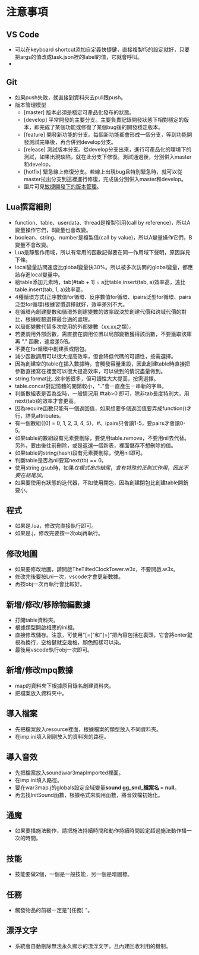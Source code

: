 # 注意事項
## VS Code
- 可以在keyboard shortcut添加自定義快捷鍵，直接複製f5的設定就好，只要把args的值改成task.json裡的label的值，它就會呼叫。
- 
## Git
- 如果push失敗，就直接到資料夾去pull跟push。
- 版本管理模型
    - [master] 版本必須是穩定可產品化發布的狀態。
    - [develop] 平常開發的主要分支。主要負責記錄開發狀態下相對穩定的版本，即完成了某個功能或修復了某個bug後的開發穩定版本。
    - [feature] 開發新功能的分支。每個新功能都會形成一個分支，等到功能開發測試完畢後，再合併到develop分支。
    - [release] 測試版本分支。從develop分支出來，進行可產品化的環境下的測試，如果出現缺陷，就在此分支下修復。測試通過後，分別併入master和develop。
    - [hotfix] 緊急線上修復分支。若線上出現bug且特別緊急時，就可以從master拉出分支到這裡進行修復，完成後分別併入master和develop。
    - 圖片可見[敏捷開發下的版本管理][ref_url5]。

## Lua撰寫細則
- function、table、userdata、thread是複製引用(call by reference)，所以A變量操作它們，B變量也會改變。
- boolean、string、number是複製值(call by value)，所以A變量操作它們，B變量不會改變。
- Lua是靜態作用域，所以有常用的函數記得要在同一作用域下聲明，原因詳見下條。
- local變量訪問速度比global變量快30%。所以被多次訪問的global變量，都應該存進local變量中。
- 給table添加元素時，tab[#tab + 1] = a比table.insert(tab, a)效率高，遠比table.insert(tab, 1, a)效率高。
- 4種循環方式(正序數值for循環、反序數值for循環、ipairs泛型for循環、pairs泛型for循環)根據習慣選擇就好，效率差別不大。
- 在循環內創建變數和循環外創建變數的效率取決於創建代價和跨域代價的對比，根據經驗選擇最合適的處理。
- 以局部變數代替多次使用的外部變數（xx.xx之類）。
- 若要調用外部函數，需直接在調用位置以局部變數獲得該函數，不要獲取該庫再 "." 函數，速度差5倍。
- 不要在for循環中創建表或閉包。
- 減少函數調用可以很大提高效率，但會降低代碼的可讀性，按需選擇。
- 因為創建空的table在插入數據時，會觸發容量重設，因此創建table時直接把參數直接寫在裡面可以很大提高效率，可以做到的情況盡量做到。
- string.format比..效率低很多，但可讀性大大提高，按需選擇。
- table.concat對記憶體的開銷較小，".."會一直產生一串新的字串。
- 判斷數組表是否為空時，一般情況用 #tab>0 即可，除非tab長度特別大，用next(tab)的效率才會更高。
- 因為require函數只能有一個返回值，如果想要多個返回值要弄成function()才行，詳見attributes。
- 有一個數組{[0] = 0, 1, 2, 3, 4, 5}，#、ipairs只會讀1-5，要pairs才會讀0-5。
- 如果table的數組段有元素要刪除，要使用table.remove，不要用nil去代替。另外，要由後往前刪除，或是返還一個新表，裡面儲存不想刪除的值。
- 如果table的string(hash)段有元素要刪除，使用nil即可。
- 判斷table是否為nil要寫next(tb) == 0。
- 使用string.gsub時，如果$在模式串的結尾，會有特殊的正則式作用，因此不要在結尾加$。
- 如果要使用有狀態的迭代器，不如使用閉包，因為創建閉包比創建table開銷要小。

## 程式
- 如果是.lua，修改完直接執行即可。
- 如果是.j，修改完要按一次obj再執行。

## 修改地圖
- 如果要修改地圖，請開啟TheTiltedClockTower.w3x，不要開啟.w3x。
- 修改完後要按Lni一次，vscode才會更新數據。
- 再按obj一次再執行會比較好。

## 新增/修改/移除物編數據
- 打開table資料夾。
- 根據類型開啟相應的ini檔。
- 直接修改儲存。注意，可使用"[=["和"]=]"把內容包括在裏頭，它會將enter鍵視為換行，空格鍵就空幾格，顏色照樣可以染。
- 最後用vscode執行obj一次即可。

## 新增/修改mpq數據
- map的資料夾下根據原目錄名創建資料夾。
- 把檔案放入資料夾中。

## 導入檔案
- 先把檔案放入resource裡面，根據檔案的類型放入不同資料夾。
- 在imp.ini填入剛剛放入的資料夾的路徑。

## 導入音效
- 先把檔案放入sound\war3mapImported裡面。
- 在imp.ini填入路徑。
- 要在war3map.j的globals設定全域變量**sound gg_snd_檔案名 = null**。
- 再去找InitSound函數，根據格式來調用函數，將音效檔初始化。

## 通魔
- 如果要播施法動作，請把施法持續時間和動作持續時間設定超過施法動作播一次的時間。

## 技能
- 技能要做2個，一個是一般技能，另一個是暗圖標。

## 任務
- 觸發物品的前綴一定是"[任務] "。

## 漂浮文字
- 系統會自動刪除無法永久顯示的漂浮文字，且內建回收利用的機制。

[ref_url5]:https://www.jianshu.com/p/a3a32e473cc4
